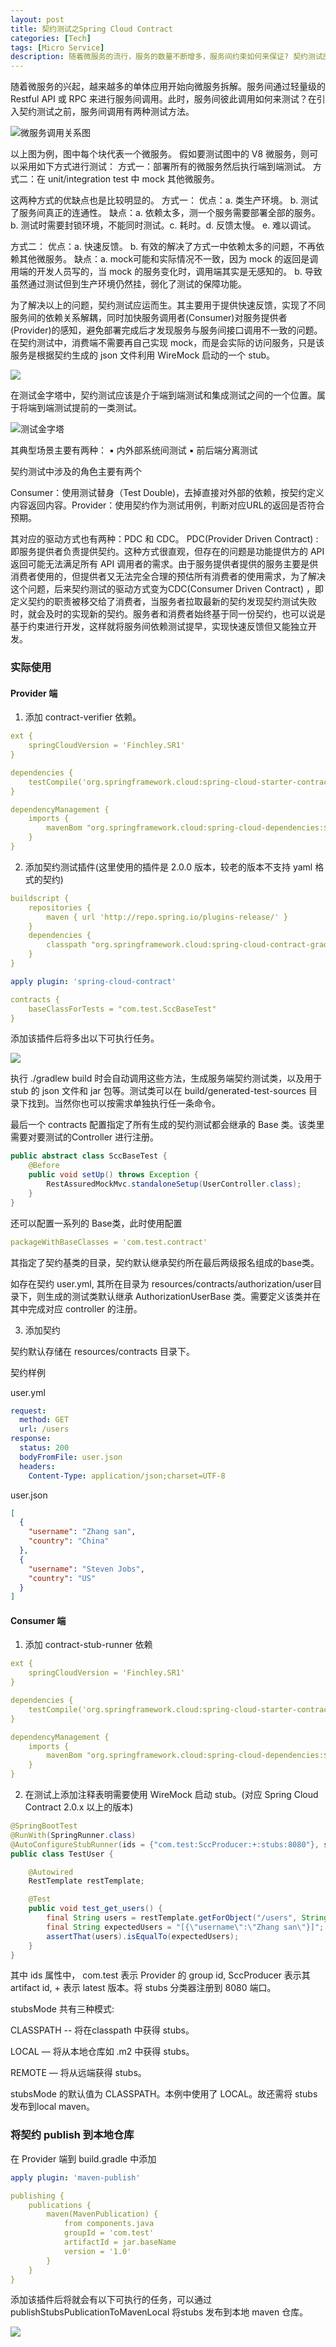 ```yaml
---
layout: post
title: 契约测试之Spring Cloud Contract 
categories: [Tech]
tags: [Micro Service]
description: 随着微服务的流行，服务的数量不断增多，服务间约束如何来保证? 契约测试应运而生。
---
```


随着微服务的兴起，越来越多的单体应用开始向微服务拆解。服务间通过轻量级的 Restful API 或 RPC 来进行服务间调用。此时，服务间彼此调用如何来测试？在引入契约测试之前，服务间调用有两种测试方法。

![微服务调用关系图](/assets/image/spring-cloud-contract/1.png)

以上图为例，图中每个块代表一个微服务。
假如要测试图中的 V8 微服务，则可以采用如下方式进行测试：
方式一：部署所有的微服务然后执行端到端测试。
方式二：在 unit/integration test 中 mock 其他微服务。

这两种方式的优缺点也是比较明显的。
方式一：
   优点：a. 类生产环境。 b. 测试了服务间真正的连通性。
   缺点：a. 依赖太多，测一个服务需要部署全部的服务。 b. 测试时需要封锁环境，不能同时测试。c. 耗时。d. 反馈太慢。 e. 难以调试。

方式二：
   优点：a. 快速反馈。  b. 有效的解决了方式一中依赖太多的问题，不再依赖其他微服务。
   缺点：a. mock可能和实际情况不一致，因为 mock 的返回是调用端的开发人员写的，当 mock 的服务变化时，调用端其实是无感知的。 b. 导致虽然通过测试但到生产环境仍然挂，弱化了测试的保障功能。

为了解决以上的问题，契约测试应运而生。其主要用于提供快速反馈，实现了不同服务间的依赖关系解耦，同时加快服务调用者(Consumer)对服务提供者(Provider)的感知，避免部署完成后才发现服务与服务间接口调用不一致的问题。在契约测试中，消费端不需要再自己实现 mock，而是会实际的访问服务，只是该服务是根据契约生成的 json 文件利用 WireMock 启动的一个 stub。

![](/assets/image/spring-cloud-contract/2.png)

在测试金字塔中，契约测试应该是介于端到端测试和集成测试之间的一个位置。属于将端到端测试提前的一类测试。

![测试金字塔](/assets/image/spring-cloud-contract/test-pyramid.jpg)

其典型场景主要有两种：
	▪	内外部系统间测试
	▪	前后端分离测试

契约测试中涉及的角色主要有两个

Consumer：使用测试替身（Test Double)，去掉直接对外部的依赖，按契约定义内容返回内容。Provider：使用契约作为测试用例，判断对应URL的返回是否符合预期。

其对应的驱动方式也有两种：PDC 和 CDC。
PDC(Provider Driven Contract) : 即服务提供者负责提供契约。这种方式很直观，但存在的问题是功能提供方的 API 返回可能无法满足所有 API 调用者的需求。由于服务提供者提供的服务主要是供消费者使用的，但提供者又无法完全合理的预估所有消费者的使用需求，为了解决这个问题，后来契约测试的驱动方式变为CDC(Consumer Driven Contract) ，即定义契约的职责被移交给了消费者，当服务者拉取最新的契约发现契约测试失败时，就会及时的实现新的契约。服务者和消费者始终基于同一份契约，也可以说是基于约束进行开发，这样就将服务间依赖测试提早，实现快速反馈但又能独立开发。

### 实际使用

#### Provider 端

1. 添加 contract-verifier 依赖。

```yaml
ext {
	springCloudVersion = 'Finchley.SR1'
}

dependencies {
	testCompile('org.springframework.cloud:spring-cloud-starter-contract-verifier')
}

dependencyManagement {
	imports {
		mavenBom "org.springframework.cloud:spring-cloud-dependencies:${springCloudVersion}"
	}
}
```

2. 添加契约测试插件(这里使用的插件是 2.0.0 版本，较老的版本不支持 yaml 格式的契约)

```yaml
buildscript {
	repositories {
		maven { url 'http://repo.spring.io/plugins-release/' }
	}
	dependencies {
		classpath "org.springframework.cloud:spring-cloud-contract-gradle-plugin:2.0.0.RC1"
	}
}

apply plugin: 'spring-cloud-contract'

contracts {
	baseClassForTests = "com.test.SccBaseTest"
}
```

添加该插件后将多出以下可执行任务。

![](/Users/lpZhang/code/myWebsite/LindseyZhang.github.io/assets/image/spring-cloud-contract/verify-test.png)

执行 ./gradlew  build 时会自动调用这些方法，生成服务端契约测试类，以及用于 stub 的 json 文件和 jar 包等。测试类可以在 build/generated-test-sources 目录下找到。当然你也可以按需求单独执行任一条命令。

最后一个 contracts 配置指定了所有生成的契约测试都会继承的 Base 类。该类里需要对要测试的Controller 进行注册。

```java
public abstract class SccBaseTest {
	@Before
	public void setUp() throws Exception {
		RestAssuredMockMvc.standaloneSetup(UserController.class);
	}
}
```

还可以配置一系列的 Base类，此时使用配置

```yaml
packageWithBaseClasses = 'com.test.contract'
```

其指定了契约基类的目录，契约默认继承契约所在最后两级报名组成的base类。

如存在契约 user.yml, 其所在目录为 resources/contracts/authorization/user目录下，则生成的测试类默认继承 AuthorizationUserBase 类。需要定义该类并在其中完成对应 controller 的注册。

3. 添加契约

契约默认存储在 resources/contracts 目录下。

契约样例

user.yml

```yaml
request:
  method: GET
  url: /users
response:
  status: 200
  bodyFromFile: user.json
  headers:
    Content-Type: application/json;charset=UTF-8
```

user.json

```json
[
  {
    "username": "Zhang san",
    "country": "China"
  },
  {
    "username": "Steven Jobs",
    "country": "US"
  }
]
```

#### Consumer 端

1. 添加 contract-stub-runner 依赖

```yaml
ext {
	springCloudVersion = 'Finchley.SR1'
}

dependencies {
	testCompile('org.springframework.cloud:spring-cloud-starter-contract-stub-runner')
}

dependencyManagement {
	imports {
		mavenBom "org.springframework.cloud:spring-cloud-dependencies:${springCloudVersion}"
	}
}
```

2. 在测试上添加注释表明需要使用 WireMock 启动 stub。(对应 Spring Cloud Contract 2.0.x 以上的版本)

```java
@SpringBootTest
@RunWith(SpringRunner.class)
@AutoConfigureStubRunner(ids = {"com.test:SccProducer:+:stubs:8080"}, stubsMode = StubRunnerProperties.StubsMode.LOCAL)
public class TestUser {

	@Autowired
	RestTemplate restTemplate;

	@Test
	public void test_get_users() {
		final String users = restTemplate.getForObject("/users", String.class);
		final String expectedUsers = "[{\"username\":\"Zhang san\"}]";
		assertThat(users).isEqualTo(expectedUsers);
	}
}
```

其中 ids 属性中， com.test 表示 Provider 的 group id, SccProducer 表示其 artifact id, + 表示 latest 版本。将 stubs 分类器注册到 8080 端口。

stubsMode 共有三种模式: 

CLASSPATH -- 将在classpath 中获得 stubs。

 LOCAL — 将从本地仓库如 .m2 中获得 stubs。

 REMOTE — 将从远端获得 stubs。

stubsMode 的默认值为 CLASSPATH。本例中使用了 LOCAL。故还需将 stubs 发布到local maven。

### 将契约 publish 到本地仓库

在 Provider 端到 build.gradle 中添加

```yaml
apply plugin: 'maven-publish'

publishing {
	publications {
		maven(MavenPublication) {
			from components.java
			groupId = 'com.test'
			artifactId = jar.baseName
			version = '1.0'
		}
	}
}
```

添加该插件后将就会有以下可执行的任务，可以通过 publishStubsPublicationToMavenLocal 将stubs 发布到本地 maven 仓库。

![](/assets/image/spring-cloud-contract/publish.png)

